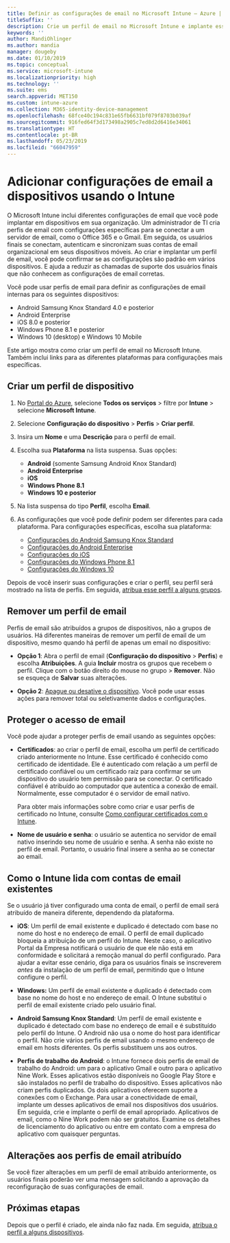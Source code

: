 ```yaml
---
title: Definir as configurações de email no Microsoft Intune – Azure | Microsoft Docs
titleSuffix: ''
description: Crie um perfil de email no Microsoft Intune e implante esse perfil para dispositivos Windows, iOS e Android Enterprise. Use um perfil de email para definir configurações de email comuns, incluindo um método de autenticação e um servidor de email para conexão ao email corporativo em dispositivos gerenciados.
keywords: ''
author: MandiOhlinger
ms.author: mandia
manager: dougeby
ms.date: 01/10/2019
ms.topic: conceptual
ms.service: microsoft-intune
ms.localizationpriority: high
ms.technology: ''
ms.suite: ems
search.appverid: MET150
ms.custom: intune-azure
ms.collection: M365-identity-device-management
ms.openlocfilehash: 68fce40c194c831e65fb6631bf079f8703b039af
ms.sourcegitcommit: 916fed64f3d173498a2905c7ed8d2d6416e34061
ms.translationtype: HT
ms.contentlocale: pt-BR
ms.lasthandoff: 05/23/2019
ms.locfileid: "66047959"
---
```

# <a name="add-email-settings-to-devices-using-intune"></a>Adicionar configurações de email a dispositivos usando o Intune

O Microsoft Intune inclui diferentes configurações de email que você pode implantar em dispositivos em sua organização. Um administrador de TI cria perfis de email com configurações específicas para se conectar a um servidor de email, como o Office 365 e o Gmail. Em seguida, os usuários finais se conectam, autenticam e sincronizam suas contas de email organizacional em seus dispositivos móveis. Ao criar e implantar um perfil de email, você pode confirmar se as configurações são padrão em vários dispositivos. E ajuda a reduzir as chamadas de suporte dos usuários finais que não conhecem as configurações de email corretas.

Você pode usar perfis de email para definir as configurações de email internas para os seguintes dispositivos:

- Android Samsung Knox Standard 4.0 e posterior
- Android Enterprise
- iOS 8.0 e posterior
- Windows Phone 8.1 e posterior
- Windows 10 (desktop) e Windows 10 Mobile

Este artigo mostra como criar um perfil de email no Microsoft Intune. Também inclui links para as diferentes plataformas para configurações mais específicas.

## <a name="create-a-device-profile"></a>Criar um perfil de dispositivo

1. No [Portal do Azure](https://portal.azure.com), selecione **Todos os serviços** > filtre por **Intune** > selecione **Microsoft Intune**.
2. Selecione **Configuração do dispositivo** > **Perfis** > **Criar perfil**.
3. Insira um **Nome** e uma **Descrição** para o perfil de email.
4. Escolha sua **Plataforma** na lista suspensa. Suas opções:

    - **Android** (somente Samsung Android Knox Standard)
    - **Android Enterprise**
    - **iOS**
    - **Windows Phone 8.1**
    - **Windows 10 e posterior**

5. Na lista suspensa do tipo **Perfil**, escolha **Email**.
6. As configurações que você pode definir podem ser diferentes para cada plataforma. Para configurações específicas, escolha sua plataforma:

    - [Configurações do Android Samsung Knox Standard](email-settings-android.md)
    - [Configurações do Android Enterprise](email-settings-android-enterprise.md)
    - [Configurações do iOS](email-settings-ios.md)
    - [Configurações do Windows Phone 8.1](email-settings-windows-phone-8-1.md)
    - [Configurações do Windows 10](email-settings-windows-10.md)

Depois de você inserir suas configurações e criar o perfil, seu perfil será mostrado na lista de perfis. Em seguida, [atribua esse perfil a alguns grupos](device-profile-assign.md).

## <a name="remove-an-email-profile"></a>Remover um perfil de email

Perfis de email são atribuídos a grupos de dispositivos, não a grupos de usuários. Há diferentes maneiras de remover um perfil de email de um dispositivo, mesmo quando há perfil de apenas um email no dispositivo:

- **Opção 1**: Abra o perfil de email (**Configuração do dispositivo** > **Perfis**) e escolha **Atribuições**. A guia **Incluir** mostra os grupos que recebem o perfil. Clique com o botão direito do mouse no grupo > **Remover**. Não se esqueça de **Salvar** suas alterações.

- **Opção 2**: [Apague ou desative o dispositivo](devices-wipe.md). Você pode usar essas ações para remover total ou seletivamente dados e configurações.

## <a name="secure-email-access"></a>Proteger o acesso de email

Você pode ajudar a proteger perfis de email usando as seguintes opções:

- **Certificados**: ao criar o perfil de email, escolha um perfil de certificado criado anteriormente no Intune. Esse certificado é conhecido como certificado de identidade. Ele é autenticado com relação a um perfil de certificado confiável ou um certificado raiz para confirmar se um dispositivo do usuário tem permissão para se conectar. O certificado confiável é atribuído ao computador que autentica a conexão de email. Normalmente, esse computador é o servidor de email nativo.

  Para obter mais informações sobre como criar e usar perfis de certificado no Intune, consulte [Como configurar certificados com o Intune](certificates-configure.md).

- **Nome de usuário e senha**: o usuário se autentica no servidor de email nativo inserindo seu nome de usuário e senha. A senha não existe no perfil de email. Portanto, o usuário final insere a senha ao se conectar ao email.

## <a name="how-intune-handles-existing-email-accounts"></a>Como o Intune lida com contas de email existentes

Se o usuário já tiver configurado uma conta de email, o perfil de email será atribuído de maneira diferente, dependendo da plataforma.

- **iOS**: Um perfil de email existente e duplicado é detectado com base no nome do host e no endereço de email. O perfil de email duplicado bloqueia a atribuição de um perfil do Intune. Neste caso, o aplicativo Portal da Empresa notificará o usuário de que ele não está em conformidade e solicitará a remoção manual do perfil configurado. Para ajudar a evitar esse cenário, diga para os usuários finais se inscreverem *antes* da instalação de um perfil de email, permitindo que o Intune configure o perfil.

- **Windows:** Um perfil de email existente e duplicado é detectado com base no nome do host e no endereço de email. O Intune substitui o perfil de email existente criado pelo usuário final.

- **Android Samsung Knox Standard**: Um perfil de email existente e duplicado é detectado com base no endereço de email e é substituído pelo perfil do Intune. O Android não usa o nome do host para identificar o perfil. Não crie vários perfis de email usando o mesmo endereço de email em hosts diferentes. Os perfis substituem uns aos outros.

- **Perfis de trabalho do Android**: o Intune fornece dois perfis de email de trabalho do Android: um para o aplicativo Gmail e outro para o aplicativo Nine Work. Esses aplicativos estão disponíveis no Google Play Store e são instalados no perfil de trabalho do dispositivo. Esses aplicativos não criam perfis duplicados. Os dois aplicativos oferecem suporte a conexões com o Exchange. Para usar a conectividade de email, implante um desses aplicativos de email nos dispositivos dos usuários. Em seguida, crie e implante o perfil de email apropriado. Aplicativos de email, como o Nine Work podem não ser gratuitos. Examine os detalhes de licenciamento do aplicativo ou entre em contato com a empresa do aplicativo com quaisquer perguntas.

## <a name="changes-to-assigned-email-profiles"></a>Alterações aos perfis de email atribuído

Se você fizer alterações em um perfil de email atribuído anteriormente, os usuários finais poderão ver uma mensagem solicitando a aprovação da reconfiguração de suas configurações de email.

## <a name="next-steps"></a>Próximas etapas

Depois que o perfil é criado, ele ainda não faz nada. Em seguida, [atribua o perfil a alguns dispositivos](device-profile-assign.md).
